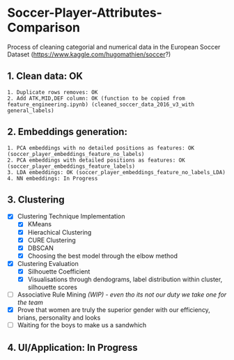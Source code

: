 # Soccer-Player-Attributes-Comparison
Process of cleaning categorial and numerical data in the European Soccer Dataset (https://www.kaggle.com/hugomathien/soccer?)

## 1. Clean data: OK 
	1. Duplicate rows removes: OK
	2. Add ATK,MID,DEF column: OK (function to be copied from feature_engineering.ipynb) (cleaned_soccer_data_2016_v3_with general_labels)
## 2. Embeddings generation:
	1. PCA embeddings with no detailed positions as features: OK (soccer_player_embeddings_feature_no_labels)
	2. PCA embeddings with detailed positions as features: OK (soccer_player_embeddings_feature_labels)
	3. LDA embeddings: OK (soccer_player_embeddings_feature_no_labels_LDA)
	4. NN embeddings: In Progress
## 3. Clustering
- [X] Clustering Technique Implementation
	- [x] KMeans
	- [x] Hierachical Clustering
	- [x] CURE Clustering 
	- [X] DBSCAN
	- [x] Choosing the best model through the elbow method
- [x] Clustering Evaluation
	- [x] Silhouette Coefficient
	- [x] Visualisations through dendograms, label distribution within cluster, silhouette scores
- [ ] Associative Rule Mining *(WIP) - even tho its not our duty we take one for the team*
- [x] Prove that women are truly the superior gender with our efficiency, brians, personality and looks
- [ ] Waiting for the boys to make us a sandwhich 
## 4. UI/Application: In Progress
